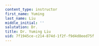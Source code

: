 ```yaml
---
content_type: instructor
first_name: Yuming
last_name: Liu
middle_initial: ''
salutation: Dr.
title: Dr. Yuming Liu
uid: 7f1945ce-c214-874d-1f2f-f9d4d8eed75f
---
```

